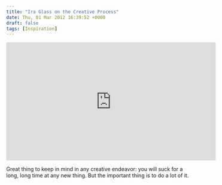 ```yaml
---
title: "Ira Glass on the Creative Process"
date: Thu, 01 Mar 2012 16:39:52 +0000
draft: false
tags: [Inspiration]
---
```


<iframe width="560" height="315" src="https://www.youtube.com/embed/PbC4gqZGPSY" frameborder="0" allowfullscreen="allowfullscreen"> </iframe>

Great thing to keep in mind in any creative endeavor: you will suck for a long, long time at any new thing. But the important thing is to do a lot of it.

